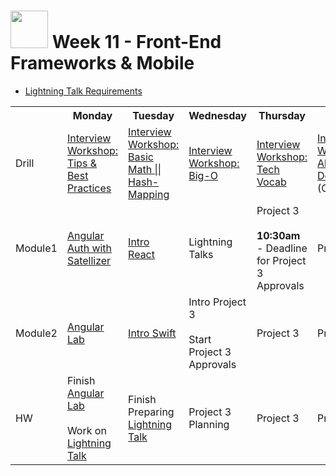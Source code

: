 # <img src="https://cloud.githubusercontent.com/assets/7833470/10899314/63829980-8188-11e5-8cdd-4ded5bcb6e36.png" height="60"> Week 11 - Front-End Frameworks & Mobile

* <a href="https://github.com/sf-wdi-24/lightning-talks" target="_blank">Lightning Talk Requirements</a>

<table>
  <tr>
    <th></th>
    <th>Monday</th>
    <th>Tuesday</th>
    <th>Wednesday</th>
    <th>Thursday</th>
    <th>Friday</th>
  </tr>
  <tr>
    <td>Drill</td>
    <td><a href="./day-01/drill">Interview Workshop: Tips & Best Practices</a></td>
    <td><a href="./day-02/drill">Interview Workshop: Basic Math || Hash-Mapping</a></td>
    <td><a href="./day-03/drill">Interview Workshop: Big-O</a></td>
    <td><a href="./day-04/drill">Interview Workshop: Tech Vocab</a></td>
    <td><a href="./day-05/drill">Interview Workshop: Algorithm Design</a> (Optional)</td>
  </tr>
  <tr>
    <td>Module1</td>
    <td><a href="./day-01/module-01">Angular Auth with Satellizer</a></td>
    <td><a href="./day-02/module-01">Intro React</a></td>
    <td>Lightning Talks</td>
    <td>
      Project 3<br><br>
      <strong>10:30am</strong> - Deadline for Project 3 Approvals
    </td>
    <td>Project 3</td>
  </tr>
  <tr>
    <td>Module2</td>
    <td><a href="./day-01/module-02">Angular Lab</a></td>
    <td><a href="./day-02/module-02">Intro Swift</a></td>
    <td>
      Intro Project 3<br><br>
      Start Project 3 Approvals
    </td>
    <td>Project 3</td>
    <td>Project 3</td>
  </tr>
  <tr>
    <td>HW</td>
    <td>
      Finish <a href="./day-01/module-02">Angular Lab</a><br><br>
      Work on <a href="https://github.com/sf-wdi-24/lightning-talks" target="_blank">Lightning Talk</a>
    </td>
    <td>Finish Preparing <a href="https://github.com/sf-wdi-24/lightning-talks" target="_blank">Lightning Talk</a></td>
    <td>Project 3 Planning</td>
    <td>Project 3</td>
    <td>Project 3</td>
  </tr>
</table>
